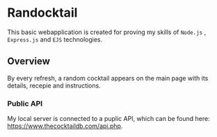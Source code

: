 # Randocktail

This basic webapplication is created for proving my skills of `Node.js` , `Express.js` and `EJS` technologies.

## Overview

By every refresh, a random cocktail appears on the main page with its details, recepie and instructions.

### Public API

My local server is connected to a puplic API, which can be found here: https://www.thecocktaildb.com/api.php.
